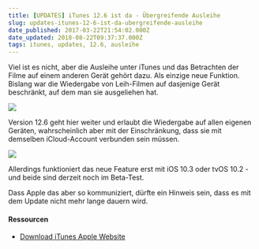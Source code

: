 ```yaml
---
title: [UPDATES] iTunes 12.6 ist da - Übergreifende Ausleihe
slug: updates-itunes-12-6-ist-da-ubergreifende-ausleihe
date_published: 2017-03-22T21:54:02.000Z
date_updated: 2018-08-22T09:37:37.000Z
tags: itunes, updates, 12.6, ausleihe
---
```


Viel ist es nicht, aber die Ausleihe unter iTunes und das Betrachten der Filme auf einem anderen Gerät gehört dazu. Als einzige neue Funktion. Bislang war die Wiedergabe von Leih-Filmen auf dasjenige Gerät beschränkt, auf dem man sie ausgeliehen hat. 

![](__GHOST_URL__/content/images/2017/03/Bildschirmfoto-2017-03-22-um-22.54.23.png)

Version 12.6 geht hier weiter und erlaubt die Wiedergabe auf allen eigenen Geräten, wahrscheinlich aber mit der Einschränkung, dass sie mit demselben iCloud-Account verbunden sein müssen.

![](__GHOST_URL__/content/images/2017/03/Bildschirmfoto-2017-03-22-um-22.48.22.png)

Allerdings funktioniert das neue Feature erst mit iOS 10.3 oder tvOS 10.2 - und beide sind derzeit noch im Beta-Test.

Dass Apple das aber so kommuniziert, dürfte ein Hinweis sein, dass es mit dem Update nicht mehr lange dauern wird.

#### Ressourcen

- [Download iTunes Apple Website](http://www.apple.com/de/itunes/download/)
